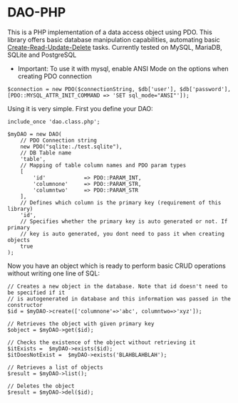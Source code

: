 # DAO-PHP
This is a PHP implementation of a data access object using PDO. This library offers basic database manipulation capabilities, automating basic [Create-Read-Update-Delete](https://en.wikipedia.org/wiki/Create,_read,_update_and_delete) tasks. Currently tested on MySQL, MariaDB, SQLite and PostgreSQL

* Important: To use it with mysql, enable ANSI Mode on the options when creating PDO connection

```
$connection = new PDO($connectionString, $db['user'], $db['password'], [PDO::MYSQL_ATTR_INIT_COMMAND => 'SET sql_mode="ANSI"']); 
```

Using it is very simple. First you define your DAO:

```
include_once 'dao.class.php';

$myDAO = new DAO(
    // PDO Connection string
    new PDO("sqlite:./test.sqlite"),
    // DB Table name
    'table',
    // Mapping of table column names and PDO param types
    [
        'id'            => PDO::PARAM_INT,
        'columnone'     => PDO::PARAM_STR,
        'columntwo'     => PDO::PARAM_STR
    ],
    // Defines which column is the primary key (requirement of this library)
    'id',
    // Specifies whether the primary key is auto generated or not. If primary
    // key is auto generated, you dont need to pass it when creating objects
    true
);
```
Now you have an object which is ready to perform basic CRUD operations without writing one line of SQL:
```
// Creates a new object in the database. Note that id doesn't need to be specified if it
// is autogenerated in database and this information was passed in the constructor
$id = $myDAO->create(['columnone'=>'abc', columntwo=>'xyz']);

// Retrieves the object with given primary key
$object = $myDAO->get($id);

// Checks the existence of the object without retrieving it
$itExists =  $myDAO->exists($id);
$itDoesNotExist =  $myDAO->exists('BLAHBLAHBLAH');

// Retrieves a list of objects
$result = $myDAO->list();

// Deletes the object
$result = $myDAO->del($id);

```

